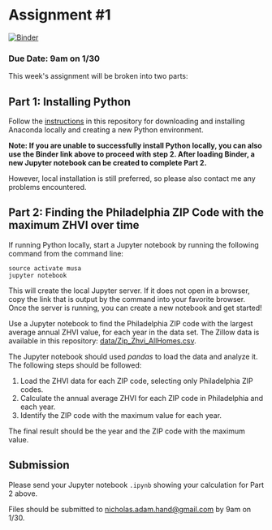 # Assignment #1

[![Binder](https://mybinder.org/badge_logo.svg)](https://mybinder.org/v2/gh/MUSA-620-Spring-2019/assignment-1/master)

### Due Date: 9am on 1/30

This week's assignment will be broken into two parts:

## Part 1: Installing Python

Follow the [instructions](getting-python.md) in this repository for downloading and installing Anaconda locally and creating a new Python environment.

**Note: If you are unable to successfully install Python locally, you can also use the Binder link above to proceed with step 2.
After loading Binder, a new Jupyter notebook can be created to complete Part 2.**

However, local installation is still preferred, so please also contact me any problems encountered.

## Part 2: Finding the Philadelphia ZIP Code with the maximum ZHVI over time

If running Python locally, start a Jupyter notebook by running the following command
from the command line:

```
source activate musa
jupyter notebook
```

This will create the local Jupyter server. If it does not open in a browser, copy the link that is output by the command into your favorite browser. Once the server is running, you can create a new notebook and get started!

Use a Jupyter notebook to find the Philadelphia ZIP code with the largest average annual ZHVI value, for each year in the data set. The Zillow data is available in this repository: [data/Zip_Zhvi_AllHomes.csv]().

The Jupyter notebook should used _pandas_ to load the data and analyze it. The following steps should be followed:

1. Load the ZHVI data for each ZIP code, selecting only Philadelphia ZIP codes.
1. Calculate the annual average ZHVI for each ZIP code in Philadelphia and each year.
1. Identify the ZIP code with the maximum value for each year.

The final result should be the year and the ZIP code with the maximum value.

## Submission

Please send your Jupyter notebook `.ipynb` showing
your calculation for Part 2 above.

Files should be submitted to nicholas.adam.hand@gmail.com by 9am on 1/30.
